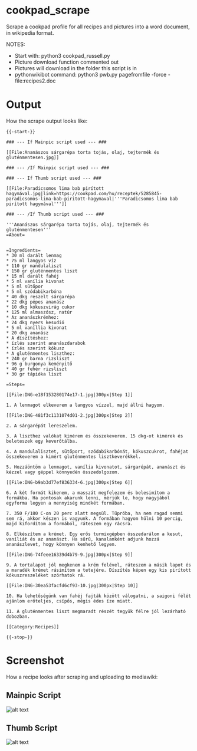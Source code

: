 # cookpad_scrape
Scrape a cookpad profile for all recipes and pictures into a word document, in wikipedia format. 

NOTES:

* Start with: python3 cookpad_russell.py
* Picture download function commented out
* Pictures will download in the folder this script is in
* pythonwikibot command:
    python3 pwb.py pagefromfile -force -file:recipes2.doc

# Output
How the scrape output looks like:

```
{{-start-}}

### --- If Mainpic script used --- ###

[[File:Ananászos sárgarépa torta tojás, olaj, tejtermék és gluténmentesen.jpg]]

### --- /If Mainpic script used --- ###

### --- If Thumb script used --- ###

[[File:Paradicsomos lima bab pirított hagymával.jpg|link=https://cookpad.com/hu/receptek/5285845-paradicsomos-lima-bab-piritott-hagymaval|'''Paradicsomos lima bab pirított hagymával''']]

### --- /If Thumb script used --- ###

'''Ananászos sárgarépa torta tojás, olaj, tejtermék és gluténmentesen'''
=About=


=Ingredients=
* 30 ml darált lenmag
* 75 ml langyos víz
* 110 gr mandulaliszt
* 150 gr gluténmentes liszt
* 15 ml darált fahéj
* 5 ml vanília kivonat
* 5 ml sütőpor
* 5 ml szódabikarbóna
* 40 dkg reszelt sárgarépa
* 22 dkg pépes ananász
* 10 dkg kókuszvirág cukor
* 125 ml almaszósz, natúr
* Az ananászkrémhez:
* 24 dkg nyers kesudió
* 5 ml vaníllia kivonat
* 20 dkg ananász
* A díszítéshez:
* ízlés szerint ananászdarabok
* ízlés szerint kókusz
* A gluténmentes liszthez:
* 240 gr barna rizsliszt
* 96 g burgonya keményitő
* 40 gr fehér rizsliszt
* 30 gr tápióka liszt

=Steps=

[[File:ING-e18f153280174e17-1.jpg|300px|Step 1]]

1. A lenmagot elkeverem a langyos vízzel, majd állni hagyom.

[[File:ING-481f3c1131074d01-2.jpg|300px|Step 2]]

2. A sárgarépát lereszelem.

3. A liszthez valókat kimérem és összekeverem. 15 dkg-ot kimérek és beleteszek egy keverőtálba.

4. A mandulalisztet, sütőport, szódabikarbónát, kókuszcukrot, fahéjat összekeverem a kimért gluténmentes lisztkeverékkel.

5. Hozzáöntöm a lenmagot, vanília kivonatot, sárgarépát, ananászt és kézzel vagy géppel könnyedén összedolgozom.

[[File:ING-b9ab3d77ef836334-6.jpg|300px|Step 6]]

6. A két formát kikenem, a masszát megfelezem és belesimítom a formákba. Ha pontosak akarunk lenni, mérjük le, hogy nagyjából egyforma legyen a mennyiség mindkét formában.

7. 350 F/180 C-on 20 perc alatt megsül. Tűpróba, ha nem ragad semmi sem rá, akkor készen is vagyunk. A formában hagyom hűlni 10 percig, majd kifordítom a formából, ráteszem egy rácsra.

8. Elkészítem a krémet. Egy erős turmixgépben összedarálom a kesut, vaníliát és az ananászt. Ha sűrű, kanalanként adjunk hozzá ananászlevet, hogy könnyen kenhető legyen.

[[File:ING-74feee16339d4b79-9.jpg|300px|Step 9]]

9. A tortalapot jól megkenem a krém felével, ráteszem a másik lapot és a maradék krémet rásimítom a tetejére. Díszítés képen egy kis pirított kókuszreszeléket szórhatok rá.

[[File:ING-30ea53facfd6cf93-10.jpg|300px|Step 10]]

10. Ha lehetőségünk van fahéj fajták között válogatni, a saigoni félét ajánlom erőteljes, csípős, mégis édes íze miatt.

11. A gluténmentes liszt megmaradt részét tegyük félre jól lezárható dobozban.

[[Category:Recipes]]

{{-stop-}}
```

# Screenshot
How a recipe looks after scraping and uploading to mediawiki:

## Mainpic Script
![alt text](https://github.com/pomkos/cookpad_scrape/blob/master/Sample%20-%20import%20to%20wiki%20thumb%20-%20Pineapple%20Carrot%20Cake.jpg)
## Thumb Script
![alt text](https://github.com/pomkos/cookpad_scrape/blob/master/Sample%20-%20import%20to%20wiki%20mainpic%20-%20M%C3%A1ln%C3%A1s%20k%C3%A1v%C3%A9torta%20-%20.jpg)
